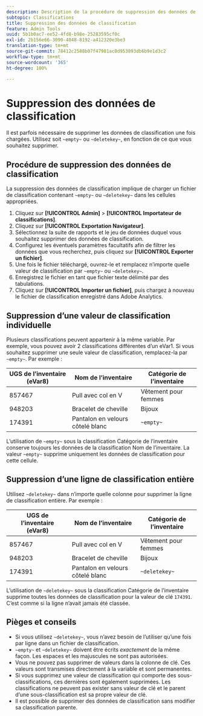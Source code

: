```yaml
---
description: Description de la procédure de suppression des données de classification.
subtopic: Classifications
title: Suppression des données de classification
feature: Admin Tools
uuid: 5b1b0ac7-ee52-4fd8-b98e-25283595cf0c
exl-id: 2b156e66-3090-4048-8192-a412320e3be3
translation-type: tm+mt
source-git-commit: 78412c2588b07f47981ac0d953893db6b9e1d3c2
workflow-type: tm+mt
source-wordcount: '365'
ht-degree: 100%

---
```


# Suppression des données de classification

Il est parfois nécessaire de supprimer les données de classification une fois chargées. Utilisez soit `~empty~` ou `~deletekey~`, en fonction de ce que vous souhaitez supprimer.

## Procédure de suppression des données de classification

La suppression des données de classification implique de charger un fichier de classification contenant `~empty~` ou `~deletekey~` dans les cellules appropriées.

1. Cliquez sur **[!UICONTROL Admin]** > **[!UICONTROL Importateur de classifications]**.
1. Cliquez sur **[!UICONTROL Exportation Navigateur]**.
1. Sélectionnez la suite de rapports et le jeu de données duquel vous souhaitez supprimer des données de classification.
1. Configurez les éventuels paramètres facultatifs afin de filtrer les données que vous recherchez, puis cliquez sur **[!UICONTROL Exporter un fichier]**.
1. Une fois le fichier téléchargé, ouvrez-le et remplacez n’importe quelle valeur de classification par `~empty~` ou `~deletekey~`.
1. Enregistrez le fichier en tant que fichier texte délimité par des tabulations.
1. Cliquez sur **[!UICONTROL Importer un fichier]**, puis chargez à nouveau le fichier de classification enregistré dans Adobe Analytics.

## Suppression d’une valeur de classification individuelle

Plusieurs classifications peuvent appartenir à la même variable. Par exemple, vous pouvez avoir 2 classifications différentes d’un eVar1. Si vous souhaitez supprimer une seule valeur de classification, remplacez-la par `~empty~`. Par exemple :

| UGS de l’inventaire (eVar8) | Nom de l’inventaire | Catégorie de l’inventaire |
| --- | --- | --- |
| 857467 | Pull avec col en V | Vêtement pour femmes |
| 948203 | Bracelet de cheville | Bijoux |
| 174391 | Pantalon en velours côtelé blanc | `~empty~` |

L’utilisation de `~empty~` sous la classification Catégorie de l’inventaire conserve toujours les données de la classification Nom de l’inventaire. La valeur `~empty~` supprime uniquement les données de classification pour cette cellule.

## Suppression d’une ligne de classification entière

Utilisez `~deletekey~` dans n’importe quelle colonne pour supprimer la ligne de classification entière. Par exemple :

| UGS de l’inventaire (eVar8) | Nom de l’inventaire | Catégorie de l’inventaire |
| --- | --- | --- |
| 857467 | Pull avec col en V | Vêtement pour femmes |
| 948203 | Bracelet de cheville | Bijoux |
| 174391 | Pantalon en velours côtelé blanc | `~deletekey~` |

L’utilisation de `~deletekey~` sous la classification Catégorie de l’inventaire supprime toutes les données de classification pour la valeur de clé `174391`. C’est comme si la ligne n’avait jamais été classée.

## Pièges et conseils

* Si vous utilisez `~deletekey~`, vous n’avez besoin de l’utiliser qu’une fois par ligne dans un fichier de classification.
* `~empty~` et `~deletekey~` doivent être écrits *exactement* de la même façon. Les espaces et les majuscules ne sont pas autorisées.
* Vous ne pouvez pas supprimer de valeurs dans la colonne de clé. Ces valeurs sont transmises directement à la variable et sont permanentes.
* Si vous supprimez une valeur de classification qui comporte des sous-classifications, ces dernières sont également supprimées. Les classifications ne peuvent pas exister sans valeur de clé et le parent d’une sous-classification est sa propre valeur de clé.
* Il est possible de supprimer des données de classification sans modifier sa classification parente.
